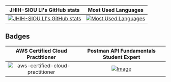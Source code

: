 JHIH-SIOU LI's GitHub stats | Most Used Languages
 :---:                             | :---:
[![JHIH-SIOU LI's GitHub stats](https://github-readme-stats.vercel.app/api?username=pedestrianlove&count_private=true&show_icons=true&include_all_commits=true&theme=github_dark&hide_title=true)](https://github.com/anuraghazra/github-readme-stats) | [![Most Used Languages](https://github-readme-stats.vercel.app/api/top-langs/?username=pedestrianlove&langs_count=10&layout=compact&theme=github_dark&hide_title=true)](https://github.com/anuraghazra/github-readme-stats)

## Badges
AWS Certified Cloud Practitioner  | Postman API Fundamentals Student Expert
:---: | :---:
![aws-certified-cloud-practitioner](https://github.com/pedestrianlove/pedestrianlove/assets/37164678/ab5dc456-9b46-4526-95db-825435282818) | [![Image](https://github.com/pedestrianlove/pedestrianlove/assets/37164678/a984cd3c-7c80-4185-baa4-95792876eac1)](https://badgr.com/public/assertions/nT6mqaYcQnWq07RWTCSMyA?identity__email=jsli@linux.com)

